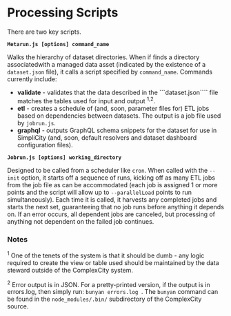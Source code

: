 # Processing Scripts

There are two key scripts.

__```Metarun.js [options] command_name```__

Walks the hierarchy of dataset directories. When if finds a directory associatedwith a managed data asset (indicated by the existence of a ```dataset.json``` file), it calls a script specified by ```command_name```. Commands currently include:

* __validate__ - validates that the data described in the ```dataset.json```` file matches the tables used for input and output <sup>1,2</sup>.
* __etl__ - creates a schedule of (and, soon, parameter files for) ETL jobs based on dependencies between datasets. The output is a job file used by ```jobrun.js```.
* __graphql__ - outputs GraphQL schema snippets for the dataset for use in SimpliCity (and, soon, default resolvers and dataset dashboard configuration files).

__```Jobrun.js [options] working_directory```__

Designed to be called from a scheduler like ```cron```. When called with the ```--init``` option, it starts off a sequence of runs, kicking off as many ETL jobs from the job file as can be accommodated (each job is assigned 1 or more points and the script will allow up to ```--parallelLoad``` points to run simultaneously). Each time it is called, it harvests any completed jobs and starts the next set, guaranteeing that no job runs before anything it depends on. If an error occurs, all dependent jobs are canceled, but processing of anything not dependent on the failed job continues.

### Notes

<sup>1</sup> One of the tenets of the system is that it should be dumb - any logic required to create the view or table used should be maintained by the data steward outside of the ComplexCity system.

<sup>2</sup> Error output is in JSON. For a pretty-printed version, if the output is in errors.log, then simply run: ```bunyan errors.log ```. The ```bunyan``` command can be found in the ```node_modules/.bin/``` subdirectory of the ComplexCity source.



